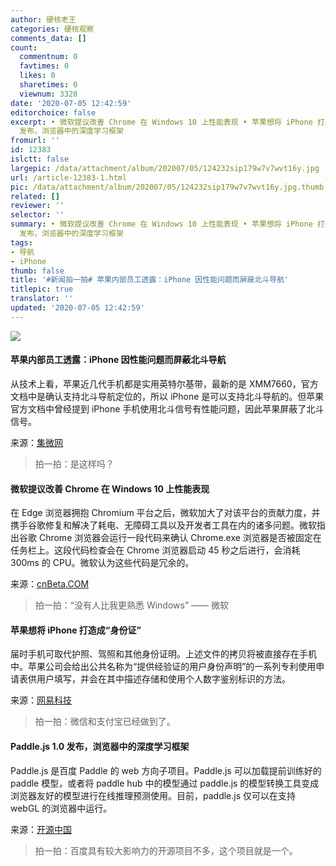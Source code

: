 ```yaml
---
author: 硬核老王
categories: 硬核观察
comments_data: []
count:
  commentnum: 0
  favtimes: 0
  likes: 0
  sharetimes: 0
  viewnum: 3328
date: '2020-07-05 12:42:59'
editorchoice: false
excerpt: • 微软提议改善 Chrome 在 Windows 10 上性能表现 • 苹果想将 iPhone 打造成“身份证” • Paddle.js 1.0
  发布，浏览器中的深度学习框架
fromurl: ''
id: 12383
islctt: false
largepic: /data/attachment/album/202007/05/124232sip179w7v7wvt16y.jpg
url: /article-12383-1.html
pic: /data/attachment/album/202007/05/124232sip179w7v7wvt16y.jpg.thumb.jpg
related: []
reviewer: ''
selector: ''
summary: • 微软提议改善 Chrome 在 Windows 10 上性能表现 • 苹果想将 iPhone 打造成“身份证” • Paddle.js 1.0
  发布，浏览器中的深度学习框架
tags:
- 导航
- iPhone
thumb: false
title: '#新闻拍一拍# 苹果内部员工透露：iPhone 因性能问题而屏蔽北斗导航'
titlepic: true
translator: ''
updated: '2020-07-05 12:42:59'
---
```


![](/data/attachment/album/202007/05/124232sip179w7v7wvt16y.jpg)


#### 苹果内部员工透露：iPhone 因性能问题而屏蔽北斗导航


从技术上看，苹果近几代手机都是实用英特尔基带，最新的是 XMM7660，官方文档中是确认支持北斗导航定位的，所以 iPhone 是可以支持北斗导航的。但苹果官方文档中曾经提到 iPhone 手机使用北斗信号有性能问题，因此苹果屏蔽了北斗信号。


来源：[集微网](https://tech.163.com/20/0705/09/FGOV5N3A000999LD.html)



> 
> 拍一拍：是这样吗？
> 
> 
> 


#### 微软提议改善 Chrome 在 Windows 10 上性能表现


在 Edge 浏览器拥抱 Chromium 平台之后，微软加大了对该平台的贡献力度，并携手谷歌修复和解决了耗电、无障碍工具以及开发者工具在内的诸多问题。微软指出谷歌 Chrome 浏览器会运行一段代码来确认 Chrome.exe 浏览器是否被固定在任务栏上。这段代码检查会在 Chrome 浏览器启动 45 秒之后进行，会消耗 300ms 的 CPU。微软认为这些代码是冗余的。


来源：[cnBeta.COM](https://www.cnbeta.com/articles/tech/999263.htm)



> 
> 拍一拍：“没有人比我更熟悉 Windows” —— 微软
> 
> 
> 


#### 苹果想将 iPhone 打造成“身份证”


届时手机可取代护照、驾照和其他身份证明。上述文件的拷贝将被直接存在手机中。苹果公司会给出公共名称为“提供经验证的用户身份声明”的一系列专利使用申请表供用户填写，并会在其中描述存储和使用个人数字鉴别标识的方法。


来源：[网易科技](https://tech.163.com/20/0705/09/FGOSQT1R000999LD.html)



> 
> 拍一拍：微信和支付宝已经做到了。
> 
> 
> 


#### Paddle.js 1.0 发布，浏览器中的深度学习框架


Paddle.js 是百度 Paddle 的 web 方向子项目。Paddle.js 可以加载提前训练好的 paddle 模型，或者将 paddle hub 中的模型通过 paddle.js 的模型转换工具变成浏览器友好的模型进行在线推理预测使用。目前，paddle.js 仅可以在支持 webGL 的浏览器中运行。


来源：[开源中国](https://www.oschina.net/news/116880/paddle-js-1-0-released)



> 
> 拍一拍：百度具有较大影响力的开源项目不多，这个项目就是一个。
> 
> 
>